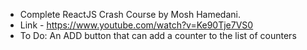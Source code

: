 - Complete ReactJS Crash Course by Mosh Hamedani.
- Link - https://www.youtube.com/watch?v=Ke90Tje7VS0
- To Do: An ADD button that can add a counter to the list of counters
